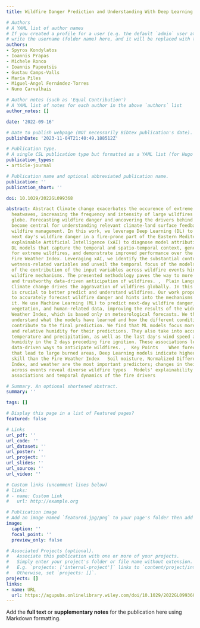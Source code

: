 ```yaml
---
title: Wildfire Danger Prediction and Understanding With Deep Learning

# Authors
# A YAML list of author names
# If you created a profile for a user (e.g. the default `admin` user at `content/authors/admin/`), 
# write the username (folder name) here, and it will be replaced with their full name and linked to their profile.
authors:
- Spyros Kondylatos
- Ioannis Prapas
- Michele Ronco
- Ioannis Papoutsis
- Gustau Camps‐Valls
- María Piles
- Miguel‐Ángel Fernández‐Torres
- Nuno Carvalhais

# Author notes (such as 'Equal Contribution')
# A YAML list of notes for each author in the above `authors` list
author_notes: []

date: '2022-09-16'

# Date to publish webpage (NOT necessarily Bibtex publication's date).
publishDate: '2023-11-04T21:40:49.188512Z'

# Publication type.
# A single CSL publication type but formatted as a YAML list (for Hugo requirements).
publication_types:
- article-journal

# Publication name and optional abbreviated publication name.
publication: ''
publication_short: ''

doi: 10.1029/2022GL099368

abstract: Abstract Climate change exacerbates the occurence of extreme droughts and
  heatwaves, increasing the frequency and intensity of large wildfires across the
  globe. Forecasting wildfire danger and uncovering the drivers behind fire events
  become central for understanding relevant climate‐land surface feedback and aiding
  wildfire management. In this work, we leverage Deep Learning (DL) to predict the
  next day's wildfire danger in a fire‐prone part of the Eastern Mediterranean and
  explainable Artificial Intelligence (xAI) to diagnose model attributions. We implement
  DL models that capture the temporal and spatio‐temporal context, generalize well
  for extreme wildfires, and demonstrate improved performance over the traditional
  Fire Weather Index. Leveraging xAI, we identify the substantial contribution of
  wetness‐related variables and unveil the temporal focus of the models. The variability
  of the contribution of the input variables across wildfire events hints into different
  wildfire mechanisms. The presented methodology paves the way to more robust, accurate,
  and trustworthy data‐driven anticipation of wildfires. ,  Plain Language Summary
  Climate change drives the aggravation of wildfires globally. In this context, it
  is crucial to better predict and understand wildfires. Our work proposes methods
  to accurately forecast wildfire danger and hints into the mechanisms that drive
  it. We use Machine Learning (ML) to predict next‐day wildfire danger, using meteorological,
  vegetation, and human‐related data, improving the results of the widely used Fire
  Weather Index, which is based only on meteorological forecasts. We then look to
  understand what the models have learned and how the different conditioning factors
  contribute to the final prediction. We find that ML models focus more on soil moisture
  and relative humidity for their predictions. They also take into account the cumulative
  temperature and precipitation, as well as the last day's wind speed and the relative
  humidity in the 2 days preceding fire ignition. These associations lead to new,
  data‐driven ways to anticipate wildfires. ,  Key Points    When forecasting fires
  that lead to large burned areas, Deep Learning models indicate higher predictive
  skill than the Fire Weather Index   Soil moisture, Normalized Difference Vegetation
  Index, and weather are the most important predictors; changes in their importance
  across events reveal diverse wildfire types   Models' explainability uncovers physically‐consistent
  associations and temporal dynamics of the fire drivers

# Summary. An optional shortened abstract.
summary: ''

tags: []

# Display this page in a list of Featured pages?
featured: false

# Links
url_pdf: ''
url_code: ''
url_dataset: ''
url_poster: ''
url_project: ''
url_slides: ''
url_source: ''
url_video: ''

# Custom links (uncomment lines below)
# links:
# - name: Custom Link
#   url: http://example.org

# Publication image
# Add an image named `featured.jpg/png` to your page's folder then add a caption below.
image:
  caption: ''
  focal_point: ''
  preview_only: false

# Associated Projects (optional).
#   Associate this publication with one or more of your projects.
#   Simply enter your project's folder or file name without extension.
#   E.g. `projects: ['internal-project']` links to `content/project/internal-project/index.md`.
#   Otherwise, set `projects: []`.
projects: []
links:
- name: URL
  url: https://agupubs.onlinelibrary.wiley.com/doi/10.1029/2022GL099368
---
```


Add the **full text** or **supplementary notes** for the publication here using Markdown formatting.
